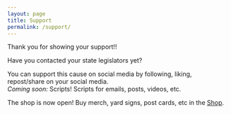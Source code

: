 ```yaml
---
layout: page
title: Support
permalink: /support/
---
```

Thank you for showing your support!!

Have you contacted your state legislators yet?

You can support this cause on social media by following, liking, repost/share on your social media.  
_Coming soon:_ Scripts! Scripts for emails, posts, videos, etc.  

The shop is now open! Buy merch, yard signs, post cards, etc in the [Shop](https://shop.magnus-opus.xyz).

